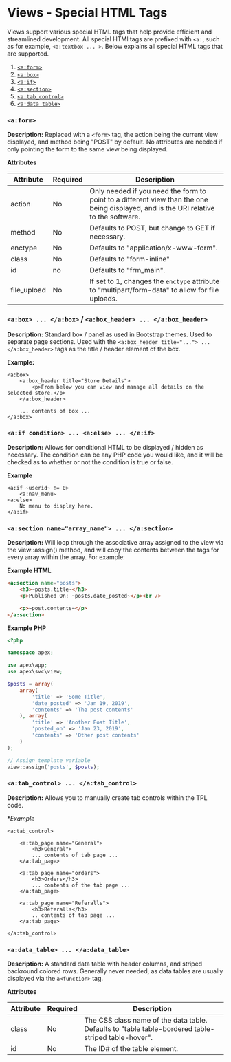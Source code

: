 
# Views - Special HTML Tags

Views support various special HTML tags that help provide efficient and streamlined development.  All special
HTMl tags are prefixed with `<a:`, such as for example, `<a:textbox ... >`.  Below explains all special HTML
tags that are supported.

1. <a href="#form">`<a:form>`</a>
2. <a href="#box">`<a:box>`</a>
3. <a href="#if">`<a:if>`</a>
4. <a href="#section">`<a:section>`</a>
5. <a href="#tab_control">`<a:tab_control>`</a>
6. <a href="#data_table">`<a:data_table>`</a>


<a name="form"></a>
### `<a:form>`

**Description:** Replaced with a `<form>` tag, the action being the current view displayed, and method being
"POST" by default.  No attributes are needed if only pointing the form to the same view being displayed.

**Attributes**

Attribute | Required | Description 
------------- |------------- |------------- 
action | No | Only needed if you need the form to point to a different view than the one being displayed, and is the URI relative to the software. 
method | No | Defaults to POST, but change to GET if necessary. 
enctype | No | Defaults to "application/x-www-form". 
class | No | Defaults to "form-inline" 
id | no | Defaults to "frm_main". 
file_upload | No | If set to 1, changes the `enctype` attribute to "multipart/form-data" to allow for file uploads.


<a name="box"></a>
### `<a:box> ... </a:box>` / `<a:box_header> ... </a:box_header>`

**Description:** Standard box / panel as used in Bootstrap themes.  Used to separate page sections.  Used with
the `<a:box_header title="..."> ... </a:box_header>` tags as the title / header element of the box.

**Example:**

~~~
<a:box>
    <a:box_header title="Store Details">
        <p>From below you can view and manage all details on the selected store.</p>
    </a:box_header>

    ... contents of box ...
</a:box>
~~~


<a name="if"></a>
### `<a:if condition> ... <a:else> ... </e:if>`

**Description:** Allows for conditional HTML to be displayed / hidden as necessary.  The condition can be any
PHP code you would like, and it will be checked as to whether or not the condition is true or false.

**Example**

~~~
<a:if ~userid~ != 0>
    <a:nav_menu~
<a:else>
    No menu to display here.
</a:if>
~~~


<a name="section"></a>
### `<a:section name="array_name"> ... </a:section>`

**Description:** Will loop through the associative array assigned to the view via the view::assign()
method, and will copy the contents between the tags for every array within the array.  For example:

**Example HTML**

~~~html
<a:section name="posts">
    <h3>~posts.title~</h3>
    <p>Published On: ~posts.date_posted~</p><br />

    <p>~post.contents~</p>
</a:section>
~~~

**Example PHP**

~~~php
<?php

namespace apex;

use apex\app;
use apex\svc\view;

$posts = array(
    array(
        'title' => 'Some Title',
        'date_posted' => 'Jan 19, 2019',
        'contents' => 'The post contents'
    ), array(
        'title' => 'Another Post Title',
        'posted_on' => 'Jan 23, 2019',
        'contents' => 'Other post contents'
    )
);

// Assign template variable
view::assign('posts', $posts);
~~~



<a name="tab_control"></a>
### `<a:tab_control> ... </a:tab_control>`

**Description:** Allows you to manually create tab controls within the TPL code.

**Example*

~~~
<a:tab_control>

    <a:tab_page name="General">
        <h3>General">
        ... contents of tab page ...
    </a:tab_page>

    <a:tab_page name="orders">
        <h3>Orders</h3>
        ... contents of the tab page ...
    </a:tab_page>

    <a:tab_page name="Referalls">
        <h3>Referalls</h3>
        .. contents of tab page ...
    </a:tab_page>

</a:tab_control>
~~~


<a name="data_table"></a>
### `<a:data_table> ... </a:data_table>`

**Description:** A standard data table with header columns, and striped backround colored rows.  Generally
never needed, as data tables are usually displayed via the `a<function>` tag.

**Attributes**

Attribute | Required | Description 
------------- |------------- |------------- 
class | No | The CSS class name of the data table.  Defaults to "table table-bordered table-striped table-hover". 
id | No | The ID# of the table element.


